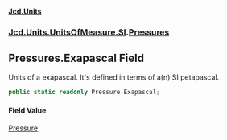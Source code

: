 #### [Jcd.Units](index.md 'index')
### [Jcd.Units.UnitsOfMeasure.SI](Jcd.Units.UnitsOfMeasure.SI.md 'Jcd.Units.UnitsOfMeasure.SI').[Pressures](Jcd.Units.UnitsOfMeasure.SI.Pressures.md 'Jcd.Units.UnitsOfMeasure.SI.Pressures')

## Pressures.Exapascal Field

Units of a exapascal. It's defined in terms of a(n) SI petapascal.

```csharp
public static readonly Pressure Exapascal;
```

#### Field Value
[Pressure](Jcd.Units.UnitTypes.Pressure.md 'Jcd.Units.UnitTypes.Pressure')